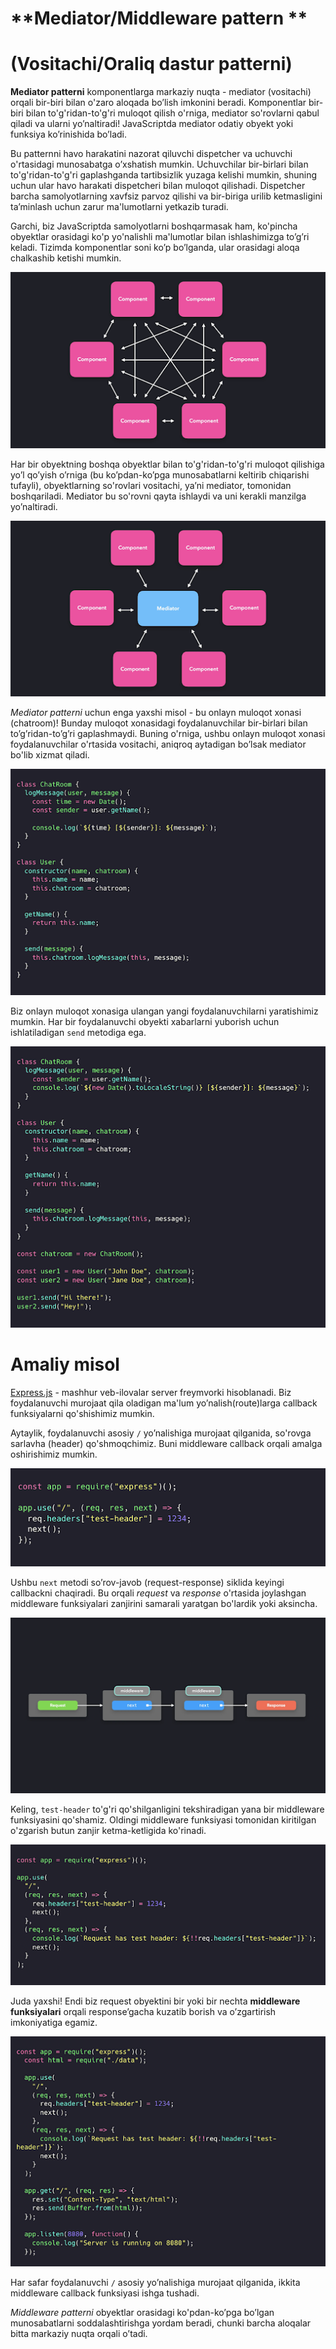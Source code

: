 # **Mediator/Middleware pattern **
# **(Vositachi/Oraliq dastur patterni)**


**Mediator patterni** komponentlarga  markaziy nuqta - mediator (vositachi) orqali bir-biri bilan o'zaro aloqada bo’lish imkonini beradi. Komponentlar bir-biri bilan to'g'ridan-to'g'ri muloqot qilish o'rniga, mediator so'rovlarni qabul qiladi va ularni yo’naltiradi! JavaScriptda mediator odatiy obyekt yoki funksiya ko’rinishida bo’ladi.

Bu patternni havo harakatini nazorat qiluvchi dispetcher va uchuvchi o'rtasidagi munosabatga o’xshatish mumkin. Uchuvchilar bir-birlari bilan to'g'ridan-to'g'ri gaplashganda tartibsizlik yuzaga kelishi mumkin, shuning uchun ular havo harakati dispetcheri bilan muloqot qilishadi. Dispetcher barcha samolyotlarning xavfsiz parvoz qilishi va bir-biriga urilib ketmasligini ta’minlash uchun zarur ma'lumotlarni yetkazib turadi. 

Garchi, biz JavaScriptda samolyotlarni boshqarmasak ham, ko'pincha obyektlar orasidagi ko'p yo'nalishli ma'lumotlar bilan ishlashimizga to’g’ri keladi. Tizimda komponentlar soni ko’p bo’lganda, ular orasidagi aloqa chalkashib ketishi mumkin.


<div align="center">
  <img src="../../images/mediator/01.mediator.png" alt="Rasm" />
</div>

Har bir obyektning boshqa obyektlar bilan to'g'ridan-to'g'ri muloqot qilishiga yo’l qo’yish o’rniga (bu ko’pdan-ko’pga munosabatlarni keltirib chiqarishi tufayli), obyektlarning so'rovlari vositachi, ya’ni mediator, tomonidan boshqariladi. Mediator bu so'rovni qayta ishlaydi va uni kerakli manzilga yo’naltiradi.

<div align="center">
  <img src="../../images/mediator/02.mediator.png" alt="Rasm" />
</div>

*Mediator patterni* uchun enga yaxshi misol - bu onlayn muloqot xonasi (chatroom)! Bunday muloqot xonasidagi foydalanuvchilar bir-birlari bilan to’g’ridan-to’g’ri gaplashmaydi. Buning o'rniga, ushbu onlayn muloqot xonasi foydalanuvchilar o'rtasida vositachi, aniqroq aytadigan bo’lsak mediator bo'lib xizmat qiladi.

<div align="center">
  <img src="../../images/mediator/03.mediator.png" alt="Rasm" />
</div>


Biz onlayn muloqot xonasiga ulangan yangi foydalanuvchilarni yaratishimiz mumkin. Har bir foydalanuvchi obyekti xabarlarni yuborish uchun ishlatiladigan `send` metodiga ega.


<div align="center">
  <img src="../../images/mediator/04.mediator.png" alt="Rasm" />
</div>

# Amaliy misol
[Express.js](https://expressjs.com/) - mashhur veb-ilovalar server freymvorki hisoblanadi. Biz foydalanuvchi murojaat qila oladigan ma'lum yo’nalish(route)larga callback funksiyalarni qo'shishimiz mumkin.

Aytaylik, foydalanuvchi asosiy ``/`` yo’nalishiga murojaat qilganida, so'rovga sarlavha (header) qo'shmoqchimiz. Buni middleware callback orqali amalga oshirishimiz mumkin.

<div align="center">
  <img src="../../images/mediator/05.mediator.png" alt="Rasm" />
</div>

Ushbu `next` metodi so’rov-javob (request-response) siklida keyingi callbackni chaqiradi. Bu orqali *request* va *response* o'rtasida joylashgan middleware funksiyalari zanjirini samarali yaratgan bo'lardik yoki aksincha.

<div align="center">
  <img src="../../images/mediator/06.mediator.png" alt="Rasm" />
</div>

Keling, `test-header` to'g'ri qo'shilganligini tekshiradigan yana bir middleware funksiyasini qo'shamiz. Oldingi middleware funksiyasi tomonidan kiritilgan o'zgarish butun zanjir ketma-ketligida ko'rinadi.

<div align="center">
  <img src="../../images/mediator/07.mediator.png" alt="Rasm" />
</div>

Juda yaxshi! Endi biz request obyektini bir yoki bir nechta **middleware funksiyalari** orqali response’gacha kuzatib borish va o’zgartirish imkoniyatiga egamiz.

<div align="center">
  <img src="../../images/mediator/08.mediator.png" alt="Rasm" />
</div>

Har safar foydalanuvchi ``/`` asosiy yo’nalishiga murojaat qilganida, ikkita middleware callback funksiyasi ishga tushadi.

*Middleware patterni* obyektlar orasidagi ko'pdan-ko’pga bo’lgan munosabatlarni soddalashtirishga yordam beradi, chunki barcha aloqalar bitta markaziy nuqta orqali o’tadi.